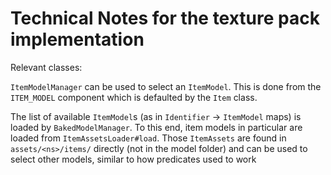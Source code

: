 <!--
SPDX-FileCopyrightText: 2023 Linnea Gräf <nea@nea.moe>

SPDX-License-Identifier: CC0-1.0
-->

# Technical Notes for the texture pack implementation

Relevant classes:

`ItemModelManager` can be used to select an `ItemModel`. This is done from the `ITEM_MODEL` component which is defaulted by the `Item` class.

The list of available `ItemModel`s (as in `Identifier` -> `ItemModel` maps) is loaded by `BakedModelManager`. To this end, item models in particular are loaded from `ItemAssetsLoader#load`. Those `ItemAssets` are found in `assets/<ns>/items/` directly (not in the model folder) and can be used to select other models, similar to how predicates used to work
